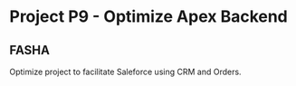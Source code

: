 # Project P9 - Optimize Apex Backend


## FASHA

Optimize project to facilitate Saleforce using CRM and Orders.
